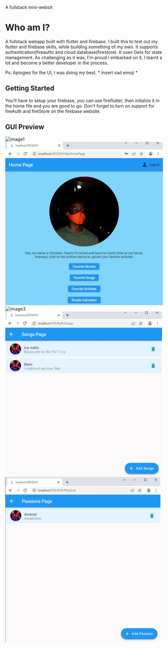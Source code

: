 A fullstack mini-websit

# Who am I?

A fullstack webapp built with flutter and firebase. I built this to test out my flutter and firebase skills, while building something of my own. It supports authentication(fireauth) and cloud database(firestore). It uses Getx for state management. 
As challenging as it was, I'm proud I embarked on it, I learnt a lot and become a better developer in the process. 


Ps: Aplogies for the UI, I was doing my best. * Insert sad emoji *


## Getting Started

You'll have to setup your firebase, you can use fireflutter, then initalize it in the home file and you are good to go.
Don't forget to turn on support for fireAuth and fireStore on the firebase website. 

## GUI Preview
![image1](Images/Authenticatoin.jpg)
![image2](Images/Home.jpg)
![image3](Iimages/Movies.jpg)
![image4](Images/Songs.jpg)
![image5](Images/Passions.jpg)

